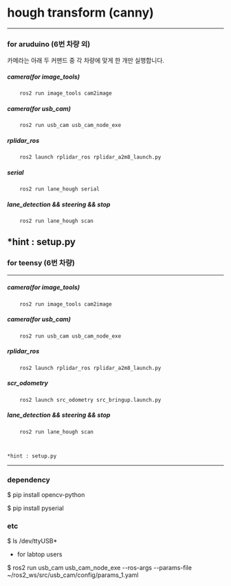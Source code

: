 # **hough transform (canny)**

---

### for aruduino (6번 차량 외)
    
    
카메라는 아래 두 커맨드 중 각 차량에 맞게 한 개만 실행합니다. 
##### **camera(for image_tools)**
        ros2 run image_tools cam2image          
##### **camera(for usb_cam)**
        ros2 run usb_cam usb_cam_node_exe          
##### **rplidar_ros**
        ros2 launch rplidar_ros rplidar_a2m8_launch.py  
##### **serial**
        ros2 run lane_hough serial  
##### **lane_detection && steering && stop**
        ros2 run lane_hough scan  

  

  *hint : setup.py
---
### for teensy (6번 차량)

---
##### **camera(for image_tools)**
        ros2 run image_tools cam2image                          
##### **camera(for usb_cam)**
        ros2 run usb_cam usb_cam_node_exe                      
##### **rplidar_ros**
        ros2 launch rplidar_ros rplidar_a2m8_launch.py                
##### **scr_odometry**
        ros2 launch src_odometry src_bringup.launch.py                 
##### **lane_detection && steering && stop**
        ros2 run lane_hough scan          

  

    *hint : setup.py
---





### dependency

$ pip install opencv-python

$ pip install pyserial


### etc 

$ ls /dev/ttyUSB*    





+ for labtop users

$ ros2 run usb_cam usb_cam_node_exe --ros-args --params-file ~/ros2_ws/src/usb_cam/config/params_1.yaml

